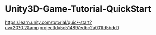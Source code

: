 # Unity3D-Game-Tutorial-QuickStart
https://learn.unity.com/tutorial/quick-start?uv=2020.2&amp;projectId=5c514897edbc2a001fd5bdd0
